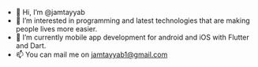 - 👋 Hi, I’m @jamtayyab
- 👀 I’m interested in programming and latest technologies that are making people lives more easier.
- 🌱 I’m currently mobile app development for android and iOS with Flutter and Dart.
- 📫 You can mail me on jamtayyab1@gmail.com

<!---
jamtayyab/jamtayyab is a ✨ special ✨ repository because its `README.md` (this file) appears on your GitHub profile.
You can click the Preview link to take a look at your changes.
--->
